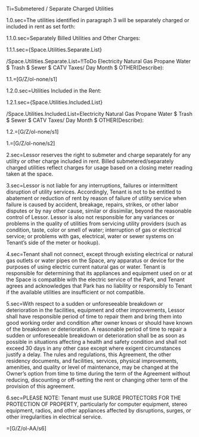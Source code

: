 Ti=Submetered / Separate Charged Utilities

1.0.sec=The utilities identified in paragraph 3 will be separately charged or included in rent as set forth:

1.1.0.sec=Separately Billed Utilities and Other Charges:

1.1.1.sec={Space.Utilities.Separate.List}

/Space.Utilities.Separate.List=!!ToDo	Electricity 	     Natural Gas 	Propane 	Water  $	Trash $	Sewer $	CATV  	Taxes/		Day      	Month $ OTHER(Describe):		

1.1.=[G/Z/ol-none/s1]

1.2.0.sec=Utilities Included in the Rent:

1.2.1.sec={Space.Utilities.Included.List}

/Space.Utilities.Included.List=Electricity 	     Natural Gas 	Propane 	Water  $	Trash $	Sewer $	CATV  	Taxes/		Day      	Month $	OTHER(Describe):		

1.2.=[G/Z/ol-none/s1]

1.=[G/Z/ol-none/s2]

2.sec=Lessor reserves the right to submeter and charge separately for any utility or other charge included in rent. Billed submetered/separately charged utilities reflect charges for usage based on a closing meter reading taken at the space.

3.sec=Lessor is not liable for any interruptions, failures or intermittent disruption of utility services.  Accordingly, Tenant is not to be entitled to abatement or reduction of rent by reason of failure of utility service when failure is caused by accident, breakage, repairs, strikes, or other labor disputes or by nay other cause, similar or dissimilar, beyond the reasonable control of Lessor. Lessor is also not responsible for any variances or problems in the quality of utilities from servicing utility providers (such as condition, taste, color or smell of water; interruption of gas or electrical service; or problems with gas, electrical, water or sewer systems on Tenant’s side of the meter or hookup).

4.sec=Tenant shall not connect, except through existing electrical or natural gas outlets or water pipes on the Space, any apparatus or device for the purposes of using electric current natural gas or water.  Tenant is responsible for determining that its appliances and equipment used on or at the Space is compatible with the electric service of the Park, and Tenant agrees and acknowledges that Park has no liability or responsibly to Tenant if the available utilities are insufficient or not compatible. 

5.sec=With respect to a sudden or unforeseeable breakdown or deterioration in the facilities, equipment and other improvements, Lessor shall have responsible period of time to repair them and bring them into good working order and condition after owner knows or should have known of the breakdown or deterioration. A reasonable period of time to repair a sudden or unforeseeable breakdown or deterioration shall be as soon as possible in situations affecting a health and safety condition and shall not exceed 30 days in any other case except where exigent circumstances justify a delay. The rules and regulations, this Agreement, the other residency documents, and facilities, services, physical improvements, amenities, and quality or level of maintenance, may be changed at the Owner’s option from time to time during the term of the Agreement without reducing, discounting or off-setting the rent or changing other term of the provision of this agreement. 

6.sec=PLEASE NOTE: Tenant must use SURGE PROTECTORS FOR THE PROTECTION OF PROPERTY, particularly for computer equipment, stereo equipment, radios, and other appliances affected by disruptions, surges, or other irregularities in electrical service.

=[G/Z/ol-AA/s6]
